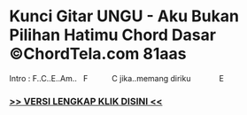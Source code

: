 
 # Kunci Gitar UNGU - Aku Bukan Pilihan Hatimu Chord Dasar ©ChordTela.com 81aas


Intro : F..C..E..Am..   F           C jika..memang diriku             E

###  <a href="https://shortlighzx.web.app?sq=Kunci Gitar UNGU - Aku Bukan Pilihan Hatimu Chord Dasar ©ChordTela.com"> >> VERSI LENGKAP KLIK DISINI << </a>
